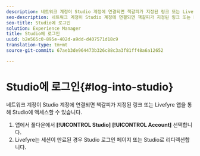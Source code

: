 ```yaml
---
description: 네트워크 계정이 Studio 계정에 연결되면 책갈피가 지정된 링크 또는 Livefyre 앱을 통해 Studio에 액세스할 수 있습니다.
seo-description: 네트워크 계정이 Studio 계정에 연결되면 책갈피가 지정된 링크 또는 Livefyre 앱을 통해 Studio에 액세스할 수 있습니다.
seo-title: Studio에 로그인
solution: Experience Manager
title: Studio에 로그인
uuid: b2e565c0-895e-402d-a9dd-d407571d18c9
translation-type: tm+mt
source-git-commit: 67aeb3de964473b326c88c3a3f81ff48a6a12652

---
```



# Studio에 로그인{#log-into-studio}

네트워크 계정이 Studio 계정에 연결되면 책갈피가 지정된 링크 또는 Livefyre 앱을 통해 Studio에 액세스할 수 있습니다.

1. 앱에서 풀다운에서 **[!UICONTROL Studio]** **[!UICONTROL Account]** 선택합니다.
1. Livefyre는 세션이 만료된 경우 Studio 로그인 페이지 또는 Studio로 리디렉션합니다.

